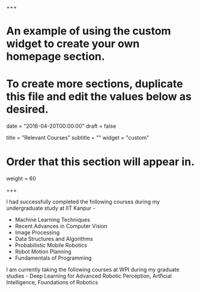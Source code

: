+++
# An example of using the custom widget to create your own homepage section.
# To create more sections, duplicate this file and edit the values below as desired.

date = "2016-04-20T00:00:00"
draft = false

title = "Relevant Courses"
subtitle = ""
widget = "custom"

# Order that this section will appear in.
weight = 60

+++

I had successfully completed the following courses during my undergraduate study at IIT Kanpur - 

- Machine Learning Techniques
- Recent Advances in Computer Vision
- Image Processing
- Data Structures and Algorithms
- Probabilistic Mobile Robotics
- Robot Motion Planning
- Fundamentals of Programming

I am currently taking the following courses at WPI during my graduate studies - Deep Learning for Advanced Robotic Perception, Artficial Intelligence, Foundations of Robotics